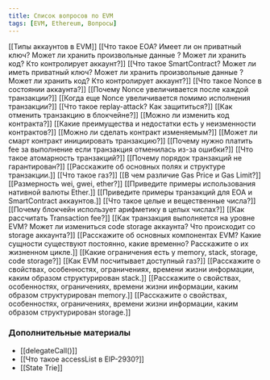 ```yaml
---
title: Список вопросов по EVM
tags: [EVM, Ethereum, Вопросы]
---
```

[[Типы аккаунтов в EVM]]
[[Что такое EOA? Имеет ли он приватный ключ? Может ли хранить произвольные данные ? Может ли хранить код? Кто контролирует аккаунт?]]
[[Что такое SmartContract? Может ли иметь приватный ключ? Может ли хранить произвольные данные ? Может ли хранить код? Кто контролирует аккаунт?]]
[[Что такое Nonce в состоянии аккаунта?]]
[[Почему Nonce увеличивается после каждой транзакции?]]
[[Когда еще Nonce увеличивается помимо исполнения транзакции?]]
[[Что такое replay-attack? Как защититься?]]
[[Как отменить транзакцию в блокчейне?]]
[[Можно ли изменить код контракта?]]
[[Какие преимущества и недостатки есть у неизменности контрактов?]]
[[Можно ли сделать контракт изменяемым?]]
[[Может ли смарт контракт инициировать транзакцию?]]
[[Почему нужно платить fee за выполнение если транзакция отменилась из-за ошибки?]]
[[Что такое атомарность транзакций?]]
[[Почему порядок транзакций не гарантирован?]]
[[Расскажите об основных полях и структуре транзакции.]]
[[Что такое газ?]]
[[В чем различие Gas Price и Gas Limit?]]
[[Размерность wei, gwei, ether?]]
[[Приведите примеры использования нативной валюты Ether.]]
[[Приведите примеры транзакций для EOA и SmartContract аккаунтов.]]
[[Что такое целые и вещественные числа?]]
[[Почему блокчейн использует арифметику в целых числах?]]
[[Как рассчитать Transaction fee?]]
[[Как транзакция выполняется на уровне EVM? Может ли измениться code storage аккаунта? Что происходит со storage аккаунта?]]
[[Расскажите об основных компонентах EVM? Какие сущности существуют постоянно, какие временно? Расскажите о их жизненном цикле.]]
[[Какие ограничения есть у memory, stack, storage, code storage?]]
[[Как EVM посчитывает доступный газ?]]
[[Расскажите о свойствах, особенностях, ограничениях, времени жизни информации, каким образом структурирован stack.]]
[[Расскажите о свойствах, особенностях, ограничениях, времени жизни информации, каким образом структурирован memory.]]
[[Расскажите о свойствах, особенностях, ограничениях, времени жизни информации, каким образом структурирован storage.]]

### Дополнительные материалы

- [[delegateCall()]]
- [[Что такое accessList в EIP-2930?]]
- [[State Trie]]